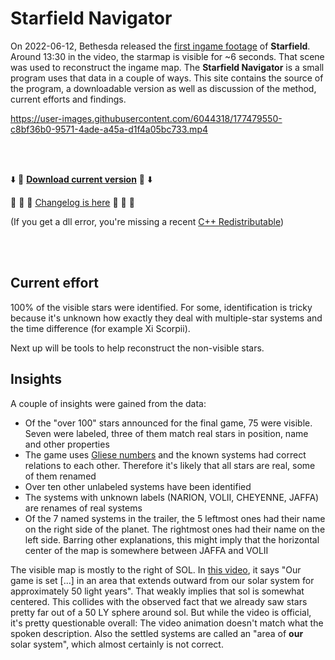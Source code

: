 # Starfield Navigator

On 2022-06-12, Bethesda released the [first ingame footage](https://www.youtube.com/watch?v=zmb2FJGvnAw) of **Starfield**. Around 13:30 in the video, the starmap is visible for ~6 seconds. That scene was used to reconstruct the ingame map. The **Starfield Navigator** is a small program uses that data in a couple of ways. This site contains the source of the program, a downloadable version as well as discussion of the method, current efforts and findings.

https://user-images.githubusercontent.com/6044318/177479550-c8bf36b0-9571-4ade-a45a-d1f4a05bc733.mp4

<br/><br/>

:arrow_down: :floppy_disk: [**Download current version**](https://github.com/s9w/starfield-navigator/releases/latest/download/starfield_navigator.zip) :floppy_disk: :arrow_down:

:parrot: :rabbit2: :turtle: [Changelog is here](changelog.md) :sauropod: :frog: :elephant:

(If you get a dll error, you're missing a recent [C++ Redistributable](https://aka.ms/vs/17/release/vc_redist.x64.exe))

<br/><br/>

## Current effort
100% of the visible stars were identified. For some, identification is tricky because it's unknown how exactly they deal with multiple-star systems and the time difference (for example Xi Scorpii).

Next up will be tools to help reconstruct the non-visible stars.

## Insights
A couple of insights were gained from the data:
- Of the "over 100" stars announced for the final game, 75 were visible. Seven were labeled, three of them match real stars in position, name and other properties
- The game uses [Gliese numbers](https://en.wikipedia.org/wiki/Gliese_Catalogue_of_Nearby_Stars) and the known systems had correct relations to each other. Therefore it's likely that all stars are real, some of them renamed
- Over ten other unlabeled systems have been identified
- The systems with unknown labels (NARION, VOLII, CHEYENNE, JAFFA) are renames of real systems
- Of the 7 named systems in the trailer, the 5 leftmost ones had their name on the right side of the planet. The rightmost ones had their name on the left side. Barring other explanations, this might imply that the horizontal center of the map is somewhere between JAFFA and VOLII

The visible map is mostly to the right of SOL. In [this video](https://www.youtube.com/watch?v=xaNwtw7bhyk), it says "Our game is set [...] in an area that extends outward from our solar system for approximately 50 light years". That weakly implies that sol is somewhat centered. This collides with the observed fact that we already saw stars pretty far out of a 50 LY sphere around sol. But while the video is official, it's pretty questionable overall: The video animation doesn't match what the spoken description. Also the settled systems are called an "area of **our** solar system", which almost certainly is not correct.
